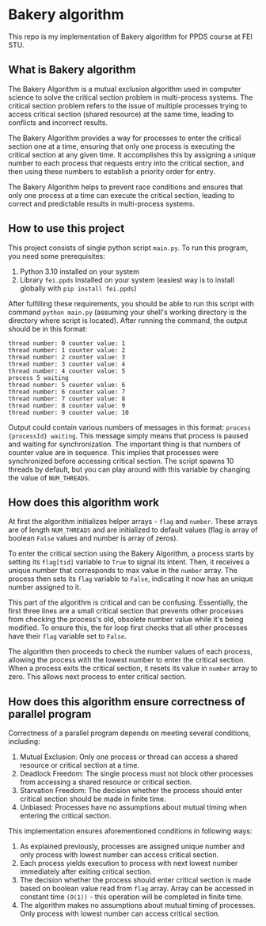 # Bakery algorithm

This repo is my implementation of Bakery algorithm for PPDS course at FEI STU.

## What is Bakery algorithm
The Bakery Algorithm is a mutual exclusion algorithm used in computer science to solve the critical section problem in multi-process systems. The critical section problem refers to the issue of multiple processes trying to access critical section (shared resource) at the same time, leading to conflicts and incorrect results.

The Bakery Algorithm provides a way for processes to enter the critical section one at a time, ensuring that only one process is executing the critical section at any given time. It accomplishes this by assigning a unique number to each process that requests entry into the critical section, and then using these numbers to establish a priority order for entry.

The Bakery Algorithm helps to prevent race conditions and ensures that only one process at a time can execute the critical section, leading to correct and predictable results in multi-process systems.

## How to use this project
This project consists of single python script `main.py`. To run this program, you need some prerequisites: 
1. Python 3.10 installed on your system
2. Library `fei.ppds` installed on your system (easiest way is to install globally with `pip install fei.ppds`)

After fulfilling these requirements, you should be able to run this script with command `python main.py` (assuming your shell's working directory is the directory where script is located).
After running the command, the output should be in this format: 
```
thread number: 0 counter value: 1
thread number: 1 counter value: 2
thread number: 2 counter value: 3
thread number: 3 counter value: 4
thread number: 4 counter value: 5
process 5 waiting
thread number: 5 counter value: 6
thread number: 6 counter value: 7
thread number: 7 counter value: 8
thread number: 8 counter value: 9
thread number: 9 counter value: 10
```

Output could contain various numbers of messages in this format: `process {processId} waiting`. This message simply means that process is paused and waiting for synchronization.
The important thing is that numbers of counter value are in sequence. This implies that processes were synchronized before accessing critical section.
The script spawns 10 threads by default, but you can play around with this variable by changing the value of `NUM_THREADS`.

## How does this algorithm work
At first the algorithm initializes helper arrays - `flag` and `number`. These arrays are of length `NUM_THREADS` and are initialized to default values (flag is array of boolean `False` values and number is array of zeros).

To enter the critical section using the Bakery Algorithm, a process starts by setting its `flag[tid]` variable to `True` to signal its intent. Then, it receives a unique number that corresponds to max value in the `number` array. The process then sets its `flag` variable to `False`, indicating it now has an unique number assigned to it.

This part of the algorithm is critical and can be confusing. Essentially, the first three lines are a small critical section that prevents other processes from checking the process's old, obsolete number value while it's being modified. To ensure this, the for loop first checks that all other processes have their `flag` variable set to `False`.

The algorithm then proceeds to check the number values of each process, allowing the process with the lowest number to enter the critical section. When a process exits the critical section, it resets its value in `number` array to zero. This allows next process to enter critical section.

## How does this algorithm ensure correctness of parallel program
Correctness of a parallel program depends on meeting several conditions, including:
1. Mutual Exclusion: Only one process or thread can access a shared resource or critical section at a time.
2. Deadlock Freedom: The single process must not block other processes from accessing a shared resource or critical section.
3. Starvation Freedom: The decision whether the process should enter critical section should be made in finite time.
4. Unbiased: Processes have no assumptions about mutual timing when entering the critical section.

This implementation ensures aforementioned conditions in following ways: 
1. As explained previously, processes are assigned unique number and only process with lowest number can access critical section.
2. Each process yields execution to process with next lowest number immediately after exiting critical section.
3. The decision whether the process should enter critical section is made based on boolean value read from `flag` array. Array can be accessed in constant time `(O(1))` - this operation will be completed in finite time. 
4. The algorithm makes no assumptions about mutual timing of processes. Only process with lowest number can access critical section.